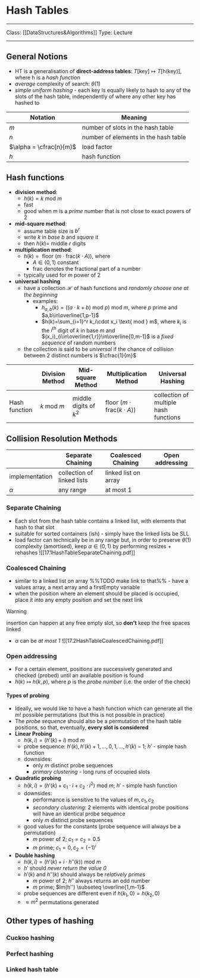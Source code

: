 # Hash Tables
___
Class: [[DataStructures&Algorithms]]
Type: Lecture
___
## General Notions
- HT is a generalisation of **direct-address tables**: $T[\text{key}] \mapsto T[\text{h(key)}]$, where $\text{h}$ is a *hash function*
- *average* complexity of search: $\theta(1)$
- *simple uniform hashing* - each key is equally likely to hash to any of the slots of the hash table, independently of where any other key has hashed to

| Notation                | Meaning                              |
| ----------------------- | ------------------------------------ |
| $m$                     | number of slots in the hash table    |
| $n$                     | number of elements in the hash table |
| $\alpha = \cfrac{n}{m}$ | load factor                          |
| $h$                     | hash function                        |
## Hash functions
- **division method**: 
	- $h(k)=k \text{ mod } m$ 
	- fast
	- good when $m$ is a *prime* number that is not close to exact powers of 2
- **mid-square method**: 
	- assume table size is $b^r$
	- write $k$ in *base $b$* and *square* it
	- then $h(k) =$ middle $r$ digits 
- **multiplication method**: 
	- $h(k)=\text{ floor }(m\cdot\text{frac}(k\cdot A))$, where
		- $A \in (0,1)$ constant
		- $\text{frac}$ denotes the fractional part of a number
	- typically used for $m$ power of 2
- **universal hashing**
	- have a collection $\mathcal{H}$ of hash functions and *randomly choose one at the beginning*
		- examples:
			- $h_{a,b}(k)=((a\cdot k + b)\text{ mod }p)\text{ mod }m$, where $p$ prime and $a,b\in\overline{1,p-1}$ 
			- $h(k)=\sum_{i=1}^r k_i\cdot x_i \text{ mod } m$, where $k_i$ is the $i^{th}$ digit of $k$ in base $m$ and $(x_i)_{i\in\overline{1,r}}\in\overline{0,m-1}$ is a *fixed sequence* of random numbers
	- the collection is said to be *universal* if the chance of collision between 2 distinct numbers is $\cfrac{1}{m}$

|               | Division Method    | Mid-square Method      | Multiplication Method                         | Universal Hashing                     |
| ------------- | ------------------ | ---------------------- | --------------------------------------------- | ------------------------------------- |
| Hash function | $k \text{ mod } m$ | middle digits of $k^2$ | $\text{ floor }(m\cdot\text{frac}(k\cdot A))$ | collection of multiple hash functions |
## Collision Resolution Methods

|                | Separate Chaining          | Coalesced Chaining    | Open addressing |
| -------------- | -------------------------- | --------------------- | --------------- |
| implementation | collection of linked lists | linked list on array  |                 |
| $\alpha$       | any range                  | at most 1             |                 |
### Separate Chaining
- Each slot from the hash table contains a linked list, with elements that hash to that slot
- suitable for sorted containers (ish) - simply have the linked lists be SLL
- load factor can technically be in any range but, in order to preserve $\theta(1)$ complexity (amortised), keep $\alpha \in (0,1)$ by performing resizes + rehashes
![[17.1HashTableSeparateChaining.pdf]]
### Coalesced Chaining
- similar to a linked list on array %%TODO make link to that%% - have a values array, a next array and a firstEmpty variable
- when the position where an element should be placed is occupied, place it into any empty position and set the $\text{next}$ link
>[!Warning]
> insertion can happen at any free empty slot, so **don't** keep the free spaces linked
- $\alpha$ can be *at most 1* 
![[17.2HashTableCoalescedChaining.pdf]]
### Open addressing
- For a certain element, positions are successively generated and checked (probed) until an available position is found
-  $h(k) \mapsto h(k,p)$, where $p$ is the *probe number* (i.e. the order of the check) 
#### Types of probing
- Ideally, we would like to have a hash function which can generate all the $m!$ possible permutations (but this is not possible in practice)
- The *probe sequence* should also be a permutation of the hash table positions, so that, eventually, **every slot is considered**
- **Linear Probing**
	- $h(k,i)=(h'(k)+i) \text{ mod } m$ 
	- probe sequence: $h'(k), h'(k)+1,...,0,1,...,h'(k)-1$;  $h'$ - simple hash function
	- downsides:
		- only $m$ distinct probe sequences
		- *primary clustering* - long runs of occupied slots
- **Quadratic probing**
	- $h(k,i)=(h'(k)+c_1\cdot i+c_2\cdot i^2) \text{ mod } m$; $h'$ - simple hash function
	- downsides:
		- performance is sensitive to the values of $m,c_1,c_2$ 
		- *secondary clustering*: 2 elements with identical probe positions will have an identical probe sequence
		- only $m$ distinct probe sequences
	- good values for the constants (probe sequence will always be a permutation)
		- $m$ power of 2; $c_1 = c_2 = 0.5$
		- $m$ prime; $c_1=0, c_2=(-1)^i$
- **Double hashing**
	- $h(k,i)=(h'(k)+i\cdot h''(k)) \text{ mod } m$
	- $h'$ should *never return the value 0*
	- $h'(k)$ and $h''(k)$ should always be *relatively primes*
		- $m$ power of 2;  $h''$ always returns an odd number
		- $m$ prime; $Im(h'') \subseteq \overline{1,m-1}$
	- probe sequences are different even if $h(k_1,0) = h(k_2,0)$
	- $\approx m^2$ permutations generated 



## Other types of hashing
### Cuckoo hashing 
### Perfect hashing
### Linked hash table